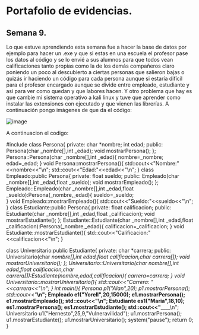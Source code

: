 # Portafolio de evidencias.

## Semana 9.

Lo que estuve aprendiendo esta semana fue a hacer  la base de datos por ejemplo para hacer un .exe y que si estas en una escuela el profesor pase los datos al código y se lo envié a sus alumnos para que todos vean calificaciones tanto propias como la de los demás compañeros claro poniendo un poco al descubierto a ciertas personas  que salieron bajas o quizás ir haciendo un código para cada persona aunque si estaría difícil para el profesor encargado aunque se divide entre empleado, estudiante y asi para ver como quedan y que labores hacen.
Y otro problema que hay es que cambie mi sistema operativo a kali linux y tuve que aprender como instalar las extensiones con ejecutado y que vienen las librerías.
A continuación pongo imágenes de que da el código:

![image](https://user-images.githubusercontent.com/58115753/189552839-74aa418c-ad01-44aa-9309-a5986f3dc195.png)

A continuacion el codigo:

#include <iostream>
class Persona{
    private:
        char *nombre;
        int edad;
    public:
        Persona(char _nombre[],int _edad);
        void mostrarPersona();
};
Persona::Persona(char _nombre[],int _edad){
    nombre=_nombre;
    edad=_edad;
}
void Persona::mostrarPersona(){
    std::cout<<"Nombre:"<<nombre<<"\n";
    std::cout<<"Edad:"<<edad<<"\n";
}
class Empleado:public Persona{
    private:
        float sueldo;
    public:
        Empleado(char _nombre[],int _edad,float _sueldo);
        void mostrarEmpleado();
};
Empleado::Empleado(char _nombre[],int _edad,float _sueldo):Persona(_nombre,_edad){
    sueldo=_sueldo;    
}
void Empleado::mostrarEmpleado(){
    std::cout<<"Sueldo:"<<sueldo<<"\n";
}
class Estudiante:public Persona{
    private:
        float calificacion;
    public:
        Estudiante(char _nombre[],int _edad,float _calificacion);
        void mostrarEstudiante();
};
Estudiante::Estudiante(char _nombre[],int _edad,float _calificacion):Persona(_nombre,_edad){
    calificacion=_calificacion;
}
void Estudiante::mostrarEstudiante(){
    std::cout<<"Calificacion:"<<calificacion<<"\n";
}

class Universitario:public Estudiante{
    private:
        char *carrera;
    public:
        Universitario(char _nombre[],int _edad,float _calificacion,char _carrera[]);
        void mostrarUniversitario();
};
Universitario::Universitario(char _nombre[],int _edad,float _calificacion,char _carrera[]):Estudiante(_nombre,_edad,_calificacion){
    carrera=_carrera;
}
void Universitario::mostrarUniversitario(){
    std::cout<<"Carrera: "<<carrera<<"\n";
}
int main(){
    Persona p1("Alan",20);
    p1.mostrarPersona();
    std::cout<<"________________\n";
    Empleado e1("Yorell",20,15000);
    e1.mostrarPersona();
    e1.mostrarEmpleado();
    std::cout<<"________________\n";
    Estudiante es1("Maria",18,10);
    es1.mostrarPersona();
    es1.mostrarEstudiante();
    std::cout<<"________________\n";
    Universitario u1("Hernesto",25,9,"Vulneravilidad");
    u1.mostrarPersona();
    u1.mostrarEstudiante();
    u1.mostrarUniversitario();
    system("pause");
    return 0;
}
